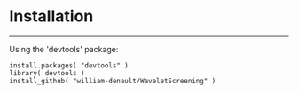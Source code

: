 # Installation #
---

Using the 'devtools' package:

```{r , eval=FALSE}
install.packages( "devtools" )
library( devtools )
install_github( "william-denault/WaveletScreening" )
```
